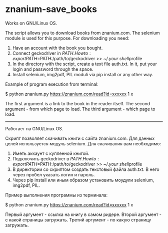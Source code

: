 # znanium-save_books
Works on GNU/Linux OS.

The script allows you to download books from znanium.com. The selenium module is used for this purpose.
For downloading you need:
1. Have an account with the book you bought.
2. Connect geckodriver in $PATH.
How to:
export PATH=$PATH:/path/to/geckodriver >> ~/.*your shell*profile
3. In the directory with the script, create a text file auth.txt. In it, put your login and password through the space.
4. Install selenium, img2pdf, PIL moduli via pip install or any other way.

Example of program execution from terminal:

$ python znanium.py https://znanium.com/read?id=xxxxxx 1 x

The first argument is a link to the book in the reader itself.
The second argument - from which page to load.
The third argument - which page to load.

----------------------------------------------------------------------------

Работает на GNU/Linux OS.

Скрипт позволяет скачивать книги с сайта znanium.com. Для данных целей используется модуль selenium.
Для скачивания вам необходимо:
1. Иметь аккаунт с купленной книгой.
2. Подключить geckodriver в $PATH.
How to:
export PATH=$PATH:/path/to/geckodriver >> ~/.*your shell*profile
3. В директории со скриптом создать текстовый файла auth.txt. В него через пробел указать логин и пароль.
4. Через pip install или иным образом установить моудули selenium, img2pdf, PIL.

Пример выполнения программы из терминала:

$ python znanium.py https://znanium.com/read?id=xxxxxx 1 x

Первый аргумент - ссылка на книгу в самом ридере.
Второй аргумент - с какой страницы загружать.
Третий аргумент - по какую страницу загружать.
